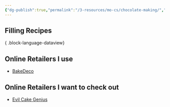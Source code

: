 ```yaml
---
{"dg-publish":true,"permalink":"/3-resources/mo-cs/chocolate-making/","tags":["📍_MOC","🌲_Evergreen","🍽️_Nutrition"],"updated":"2025-10-19T08:55:05.050-07:00"}
---
```


## Filling Recipes

{ .block-language-dataview}
## Online Retailers I use
- [BakeDeco](https://www.bakedeco.com/)

## Online Retailers I want to check out
- [Evil Cake Genius](https://evilcakegenius.com/)